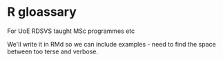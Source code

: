 # R gloassary

For UoE RDSVS taught MSc programmes etc

We'll write it in RMd so we can include examples - need to find the space between too terse and verbose.
